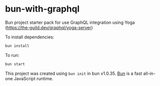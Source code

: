 # bun-with-graphql

Bun project starter pack for use GraphQL integration using Yoga (<a href="https://the-guild.dev/graphql/yoga-server" alt="GraphQL Yoga">https://the-guild.dev/graphql/yoga-server</a>)

To install dependencies:

```bash
bun install
```

To run:

```bash
bun start
```

This project was created using `bun init` in bun v1.0.35. [Bun](https://bun.sh) is a fast all-in-one JavaScript runtime.
